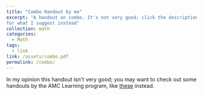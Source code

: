 ```yaml
---
title: "Combo Handout by me"
excerpt: "A handout on combo. It's not very good; click the description
for what I suggest instead"
collection: math
categories:
  - Math
tags:
  - link
link: /assets/combo.pdf
permalink: /combo/
---
```


In my opinion this handout isn't very good; you may want to
check out some handouts by the AMC Learning program, like
[these](https://alpmathprogram.repl.co/courses/materials) instead.

